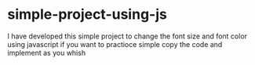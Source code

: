 # simple-project-using-js
I have developed this simple project to change the font size and font color using javascript
if you want to practioce simple copy the code and implement as you whish
